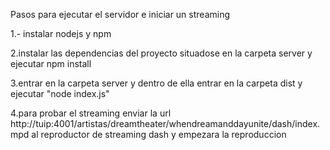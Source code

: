 Pasos para ejecutar el servidor e iniciar un streaming

1.- instalar nodejs y npm

2.instalar las dependencias del proyecto situadose en la carpeta server y ejecutar npm install

3.entrar en la carpeta server y dentro de ella entrar en la carpeta dist y ejecutar "node index.js"

4.para probar el streaming enviar la url http://tuip:4001/artistas/dreamtheater/whendreamanddayunite/dash/index.mpd al reproductor de streaming dash y empezara la reproduccion
